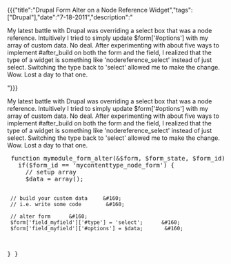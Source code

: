 {{{"title":"Drupal Form Alter on a Node Reference Widget","tags":["Drupal"],"date":"7-18-2011","description":"<p>My latest battle with Drupal was overriding a select box that was a node reference.  Intuitively I tried to simply update $form['#options'] with my array of custom data.  No deal.  After experimenting with about five ways to implement #after_build on both the form and the field, I realized that the type of a widget is something like 'nodereference_select' instead of just select.  Switching the type back to 'select' allowed me to make the change.  Wow.  Lost a day to that one.</p>"}}}

<p>My latest battle with Drupal was overriding a select box that was a node reference.  Intuitively I tried to simply update $form['#options'] with my array of custom data.  No deal.  After experimenting with about five ways to implement #after_build on both the form and the field, I realized that the type of a widget is something like 'nodereference_select' instead of just select.  Switching the type back to 'select' allowed me to make the change.  Wow.  Lost a day to that one.</p>
<pre> function mymodule_form_alter(&#38;$form, $form_state, $form_id) {    &#160;   
   if($form_id == 'mycontenttype_node_form') {         &#160;    
     // setup array      &#160;     
     $data = array();            &#160;     

     // build your custom data     &#160;     
     // i.e. write some code        &#160;     

     // alter form      &#160;    
     $form['field_myfield']['#type'] = 'select';      &#160;    
     $form['field_myfield']['#options'] = $data;       &#160;  
  }
}</pre>